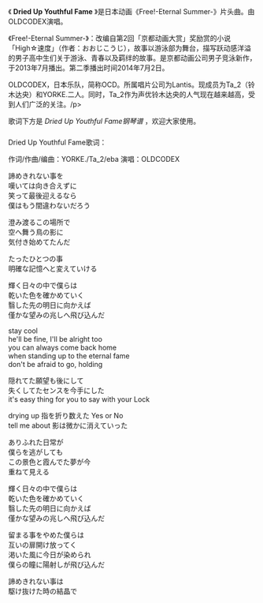 

《 **Dried Up Youthful Fame** 》是日本动画《Free!-Eternal Summer-》片头曲。由OLDCODEX演唱。

  

《Free!-Eternal
Summer-》：改编自第2回「京都动画大赏」奖励赏的小说「High☆速度」（作者：おおじこうじ），故事以游泳部为舞台，描写跃动感洋溢的男子高中生们关于游泳、青春以及羁绊的故事。是京都动画公司男子竞泳新作，于2013年7月播出。第二季播出时间2014年7月2日。

  

OLDCODEX，日本乐队，简称OCD。所属唱片公司为Lantis。现成员为Ta_2（铃木达央）和YORKE.二人。同时，Ta_2作为声优铃木达央的人气现在越来越高，受到人们广泛的关注。/p>

  
歌词下方是 _Dried Up Youthful Fame钢琴谱_ ，欢迎大家使用。

###  
Dried Up Youthful Fame歌词：

作词/作曲/编曲：YORKE./Ta_2/eba 演唱：OLDCODEX  
  
  
諦めきれない事を  
嘆いては向き合えずに  
笑って最後迎えるなら  
僕はもう間違わないだろう

澄み渡るこの場所で  
空へ舞う鳥の影に  
気付き始めてたんだ

たったひとつの事  
明確な記憶へと変えていける

輝く日々の中で僕らは  
乾いた色を確かめていく  
翳した先の明日に向かえば  
僅かな望みの兆しへ飛び込んだ

stay cool  
he'll be fine, I'll be alright too  
you can always come back home  
when standing up to the eternal fame  
don't be afraid to go, holding

隠れてた願望も後にして  
失くしてたセンスを今手にした  
it's easy thing for you to say with your Lock

drying up 指を折り数えた Yes or No  
tell me about 影は微かに消えていった

ありふれた日常が  
僕らを逃がしても  
この景色と霞んでた夢が今  
重ねて見える

輝く日々の中で僕らは  
乾いた色を確かめていく  
翳した先の明日に向かえば  
僅かな望みの兆しへ飛び込んだ

留まる事をやめた僕らは  
互いの扉開け放ってく  
渇いた風に今日が染められ  
僕らの瞳に陽射しが飛び込んだ

諦めきれない事は  
駆け抜けた時の結晶で  

